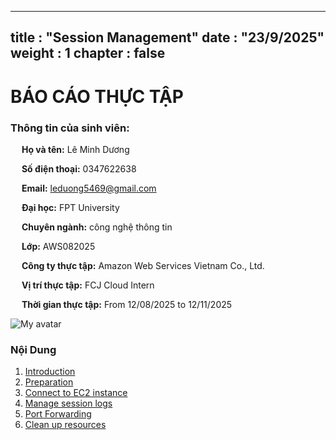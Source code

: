 
---
title : "Session Management"
date :  "23/9/2025" 
weight : 1 
chapter : false
---
# BÁO CÁO THỰC TẬP

### Thông tin của sinh viên:
&emsp; **Họ và tên:** Lê Minh Dương

&emsp; **Số điện thoại:** 0347622638

&emsp; **Email:** leduong5469@gmail.com

&emsp; **Đại học:** FPT University

&emsp; **Chuyên ngành:** công nghệ thông tin

&emsp; **Lớp:** AWS082025

&emsp; **Công ty thực tập:** Amazon Web Services Vietnam Co., Ltd.

&emsp; **Vị trí thực tập:** FCJ Cloud Intern

&emsp; **Thời gian thực tập:** From 12/08/2025 to 12/11/2025

![My avatar](/images/Gemini_Generated_Image_o9rzw4o9rzw4o9rz.png)

### Nội Dung
 1. [Introduction ](1-introduce/)
 2. [Preparation](2-prerequiste/)
 3. [Connect to EC2 instance](3-accessibilitytoinstances/)
 4. [Manage session logs](4-s3log/)
 5. [Port Forwarding](5-Portfwd/)
 6. [Clean up resources](6-cleanup/)















